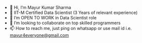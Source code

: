 - 👋 Hi, I’m Mayur Kumar Sharma
- 👀 IIT-M Certified Data Scientist (3 Years of relevant experience)
- 🌱 I’m OPEN TO WORK in Data Scientist role
- 💞️ I’m looking to collaborate on top skilled programmers
- 📫 How to reach me, just ping on whatsapp or use mail id i.e. mayur4everyone@gmail.com

<!---
shymayur/shymayur is a ✨ special ✨ repository because its `README.md` (this file) appears on your GitHub profile.
You can click the Preview link to take a look at your changes.
--->
